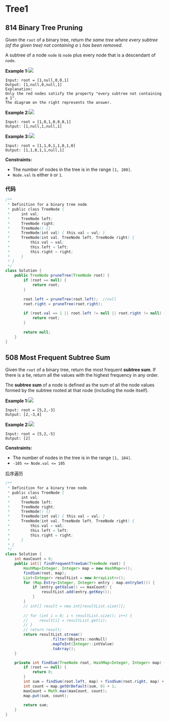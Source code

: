 # Tree1

## 814 Binary Tree Pruning

Given the `root` of a binary tree, return _the same tree where every subtree \(of the given tree\) not containing a_ `1` _has been removed_.

A subtree of a node `node` is `node` plus every node that is a descendant of `node`.

**Example 1:**![](https://s3-lc-upload.s3.amazonaws.com/uploads/2018/04/06/1028_2.png)

```text
Input: root = [1,null,0,0,1]
Output: [1,null,0,null,1]
Explanation: 
Only the red nodes satisfy the property "every subtree not containing a 1".
The diagram on the right represents the answer.
```

**Example 2:**![](https://s3-lc-upload.s3.amazonaws.com/uploads/2018/04/06/1028_1.png)

```text
Input: root = [1,0,1,0,0,0,1]
Output: [1,null,1,null,1]
```

**Example 3:**![](https://s3-lc-upload.s3.amazonaws.com/uploads/2018/04/05/1028.png)

```text
Input: root = [1,1,0,1,1,0,1,0]
Output: [1,1,0,1,1,null,1]
```

**Constraints:**

* The number of nodes in the tree is in the range `[1, 200]`.
* `Node.val` is either `0` or `1`.

### 代码

```java
/**
 * Definition for a binary tree node.
 * public class TreeNode {
 *     int val;
 *     TreeNode left;
 *     TreeNode right;
 *     TreeNode() {}
 *     TreeNode(int val) { this.val = val; }
 *     TreeNode(int val, TreeNode left, TreeNode right) {
 *         this.val = val;
 *         this.left = left;
 *         this.right = right;
 *     }
 * }
 */
class Solution {
    public TreeNode pruneTree(TreeNode root) {
        if (root == null) {
            return root;
        }
        
        root.left = pruneTree(root.left);  //null
        root.right = pruneTree(root.right);
        
        if (root.val == 1 || root.left != null || root.right != null) {
            return root;
        }
        
        return null;
    }
}
```

## 508 Most Frequent Subtree Sum

Given the `root` of a binary tree, return the most frequent **subtree sum**. If there is a tie, return all the values with the highest frequency in any order.

The **subtree sum** of a node is defined as the sum of all the node values formed by the subtree rooted at that node \(including the node itself\).

**Example 1:**![](https://assets.leetcode.com/uploads/2021/04/24/freq1-tree.jpg)

```text
Input: root = [5,2,-3]
Output: [2,-3,4]
```

**Example 2:**![](https://assets.leetcode.com/uploads/2021/04/24/freq2-tree.jpg)

```text
Input: root = [5,2,-5]
Output: [2]
```

**Constraints:**

* The number of nodes in the tree is in the range `[1, 104]`.
* `-105 <= Node.val <= 105`

后序遍历

```java
/**
 * Definition for a binary tree node.
 * public class TreeNode {
 *     int val;
 *     TreeNode left;
 *     TreeNode right;
 *     TreeNode() {}
 *     TreeNode(int val) { this.val = val; }
 *     TreeNode(int val, TreeNode left, TreeNode right) {
 *         this.val = val;
 *         this.left = left;
 *         this.right = right;
 *     }
 * }
 */
class Solution {
    int maxCount = 0;
    public int[] findFrequentTreeSum(TreeNode root) {
        HashMap<Integer, Integer> map = new HashMap<>();
        findSum(root, map);
        List<Integer> resultList = new ArrayList<>();
        for (Map.Entry<Integer, Integer> entry : map.entrySet()) {
            if (entry.getValue() == maxCount) {
                resultList.add(entry.getKey());
            }
        }
        // int[] result = new int[resultList.size()];
        
        // for (int i = 0; i < resultList.size(); i++) {
        //     result[i] = resultList.get(i);
        // }
        // return result;
        return resultList.stream()
                    .filter(Objects::nonNull)
                    .mapToInt(Integer::intValue)
                    .toArray();
    }

    private int findSum(TreeNode root, HashMap<Integer, Integer> map) {
        if (root == null) {
            return 0;
        }
        int sum = findSum(root.left, map) + findSum(root.right, map) + root.val;
        int count = map.getOrDefault(sum, 0) + 1;
        maxCount = Math.max(maxCount, count);
        map.put(sum, count);
        
        return sum;
    }
}
```

